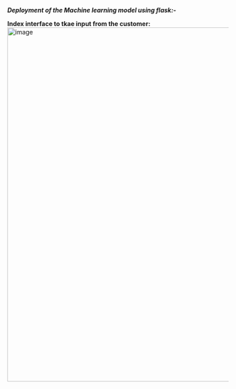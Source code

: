_**Deployment of the Machine learning model using flask:-**_

**Index interface to tkae input from the customer:**
<img width="807" alt="image" src="https://github.com/Noshitha/Airline_customer_churn/assets/47324169/95d5d443-3e67-4762-a5dd-28548ba5a77e">
